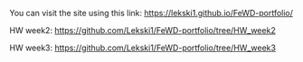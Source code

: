 You can visit the site using this link: https://lekski1.github.io/FeWD-portfolio/

HW week2: https://github.com/Lekski1/FeWD-portfolio/tree/HW_week2

HW week3: https://github.com/Lekski1/FeWD-portfolio/tree/HW_week3
